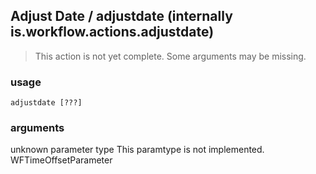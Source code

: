 
## Adjust Date / adjustdate (internally is.workflow.actions.adjustdate)

> This action is not yet complete. Some arguments may be missing.

### usage
`adjustdate [???]`

### arguments
unknown parameter type This paramtype is not implemented. WFTimeOffsetParameter
